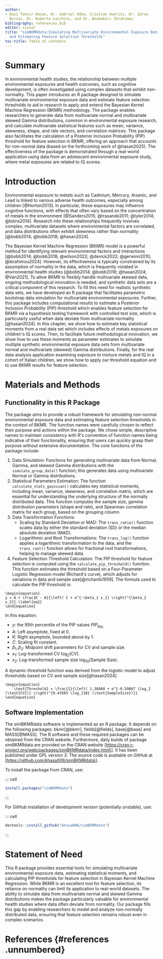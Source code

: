 ```yaml
---
author:
- Kazi Tanvir Hasan, Dr. Gabriel Odom, Cristian Guerini, Dr. Zoran
  Bursac, Dr. Roberto Lucchini, and Dr. Boubakari Ibrahimou
bibliography: references.bib
editor: visual
title: "simBKMRdata:Simulating Multivariate Environmental Exposure Data
  and Estimating Feature Selection Thresholds"
toc-title: Table of contents
---
```


# Summary

In environmental health studies, the relationship between multiple
environmental exposures and health outcomes, such as cognitive
development, is often investigated using complex datasets that exhibit
non-normality. This paper introduces an R package designed to simulate
multivariate environmental exposure data and estimate feature selection
thresholds to aid in research to apply and extend the Bayesian Kernel
Machine Regression (BKMR) methodology. The package enables researchers
to generate data from multivariate normal and multivariate skewed Gamma
distributions, common in environmental exposure research, and calculate
multivariate statistical features such as mean, variance, skewness,
shape, and rate vectors, and correlation matrices. This package also
facilitates the calculation of a Posterior Inclusion Probability (PIP)
threshold for feature selection in BKMR, offering an approach that
accounts for non-normal data (based on the forthcoming work of
@hasan2025). The effectiveness of the package is demonstrated through a
real-world application using data from an adolescent environmental
exposure study, where metal exposures are related to IQ scores.

# Introduction

Environmental exposure to metals such as Cadmium, Mercury, Arsenic, and
Lead is linked to various adverse health outcomes, especially among
children [@Horton2013]. In particular, these exposures may influence
cognitive functions, with effects that often vary based on the
concentration of metals in the environment
[@Sanders2015; @trasande2011; @tyler2014; @tolins2014]. Research into
these relationships frequently involves complex, multivariate datasets
where environmental factors are correlated, and data distributions often
exhibit skewness rather than normality
[@bobb2014; @bobb2018; @hasan2024].

The Bayesian Kernel Machine Regression (BKMR) model is a powerful method
for identifying relevant environmental factors and interactions
[@bobb2014; @bobb2018; @wilson2022; @devick2022; @gerwinn2010; @ibrahimou2024].
However, its effectiveness is typically constrained by its assumption of
normality in the data, which is frequently violated in environmental
health studies [@bobb2014; @bobb2018; @hasan2024; @Van2021]. To allow
BKMR to flexibly handle multivariate skewed data, ongoing methodological
innovation is needed, and synthetic data sets are a critical component
of this research. To fill this need for realistic synthetic data sets,
we have developed an R package that facilitates parametric bootstrap
data simulation for multivariate environmental exposures. Further, this
package includes computational results to estimate a Posterior Inclusion
Probability (PIP) threshold which enables feature selection for BKMR via
a hypothesis testing framework with controlled test size, which is
particularly useful when data deviate from multivariate normality
[@hasan2024]. In this chapter, we show how to estimate key statistical
moments from a real data set which includes effects of metals exposures
on children's IQ scores. Then, to facilitate future methodological
innovation, we show how to use these moments as parameter estimates to
simulate multiple synthetic environmental exposure data sets from
multivariate normal and multivariate (skewed) Gamma distributions.
Finally, for the real data analysis application examining exposure to
mixture metals and IQ in a cohort of Italian children, we show how to
apply our threshold equation and to use BKMR results for feature
selection.

# Materials and Methods

## Functionality in this R Package

The package aims to provide a robust framework for simulating non-normal
environmental exposure data and estimating feature selection thresholds
in the context of BKMR. The function names were carefully chosen to
reflect their purpose and actions within the package. We chose simple,
descriptive names to maintain consistency with R's convention of
function names being indicative of their functionality, ensuring that
users can quickly grasp their purpose without extensive documentation.
The core functions of the package include:

1.  Data Simulation: Functions for generating multivariate data from
    Normal, Gamma, and skewed Gamma distributions with the
    `simulate_group_data()` function; this generates data using
    multivariate Normal or Gamma distributions.
2.  Statistical Parameters Estimation: The function
    `calculate_stats_gaussian()` calculates key statistical moments,
    including mean, variance, skewness, and correlation matrix, which
    are essential for understanding the underlying structure of the
    normally distributed data. This function computes the sample size,
    gamma distribution parameters (shape and rate), and Spearman
    correlation matrix for each group, based on the grouping column.
3.  Data Transformation Functions:
    -   Scaling by Standard Deviation or MAD: The `trans_ratio()`
        function scales data by either the standard deviation (SD) or
        the median absolute deviation (MAD).
    -   Logarithmic and Root Transformations: The `trans_log()` function
        applies a logarithmic transformation to the data, and the
        `trans_root()` function allows for fractional root
        transformations, helping to manage skewed data.
4.  Feature Selection Threshold Calculation: The PIP threshold for
    feature selection is computed using the `calculate_pip_threshold()`
    function. This function estimates the threshold based on a
    Four-Parameter Logistic Regression model (Richard's curve), which
    adjusts for variations in data and sample size[@richards1959]. The
    formula used to calculate the PIP threshold is:

```{=tex}
\begin{equation}
y = A + \frac{K - A}{\left( C + e^{-\beta_1 x_1} \right)^{\beta_2 x_2}}.\label{eq1}
\end{equation}
```
In this equation:

-   $y$: the 95th percentile of the PIP values $PIP_{q_{95}}$
-   $A$: Left asymptote, fixed at 0.
-   $K$: Right asymptote, bounded above by 1.
-   $C$: Scaling fit constant.
-   $\beta_1, \beta_2$: Midpoint shift parameters for CV and sample
    size.
-   $x_1$: Log-transformed CV $\log_2(\text{CV})$.
-   $x_2$: Log-transformed sample size $\log_{10} (\text{Sample Size})$.

A dynamic threshold function was derived from the logistic model to
adjust thresholds based on CV and sample size[@hasan2024].

```{=tex}
\begin{equation}
    \text{Threshold} = \frac{1}{\left( 1.30460 + e^{-0.59867 \log_2 (\text{CV})} \right)^{0.43565 \log_{10} (\text{SampleSize})}}
\end{equation}
```
## Software Implementation

The simBKMRdata software is implemented as an R package. It depends on
the following packages: bkmr[@bkmr], fields[@fields], base[@base] and
MASS[@MASS]. The R software and these required packages can be obtained
from the CRAN website. Furthermore, daily builds of package simBKMRdata
are provided on the CRAN website
\[https://cran.r-project.org/web/packages/simBKMRdata/index.html\]. It
has been published under GPL version 3. The source code is available on
GitHub at \[https://github.com/khasa006/simBKMRdata\].

To install the package from CRAN, use:

::: cell
``` {.r .cell-code}
install.packages("simBKMRdata")
```
:::

For GitHub installation of development version (potentially unstable),
use:

::: cell
``` {.r .cell-code}
devtools::install_github("khasa006/simBKMRdata")
```
:::

# Statement of Need

This R package provides essential tools for simulating multivariate
environmental exposure data, estimating statistical moments, and
calculating PIP thresholds for feature selection in Bayesian Kernel
Machine Regression. While BKMR is an excellent tool for feature
selection, its reliance on normality can limit its application to
real-world datasets. The ability to simulate data from multivariate
normal and skewed Gamma distributions makes the package particularly
valuable for environmental health studies where data often deviate from
normality. Our package fills this gap by enabling researchers to model
and analyze non-normally distributed data, ensuring that feature
selection remains robust even in complex scenarios.

# References {#references .unnumbered}
